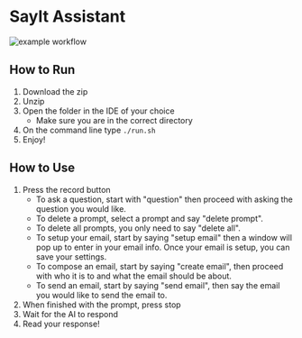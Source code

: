 # SayIt Assistant

![example workflow](https://github.com/ucsd-cse110-sp23/cse-110-project-team-2/actions/workflows/run-tests.yml/badge.svg)

## How to Run
1. Download the zip
2. Unzip
3. Open the folder in the IDE of your choice
    - Make sure you are in the correct directory
4. On the command line type `./run.sh`
5. Enjoy!

## How to Use
1. Press the record button
    - To ask a question, start with "question" then proceed with asking the question you would like.
    - To delete a prompt, select a prompt and say "delete prompt".
    - To delete all prompts, you only need to say "delete all".
    - To setup your email, start by saying "setup email" then a window will pop up to enter in your email info. Once your email is setup, you         can save your settings.
    - To compose an email, start by saying "create email", then proceed with who it is to and what the email should be about.
    - To send an email, start by saying "send email", then say the email you would like to send the email to.
2. When finished with the prompt, press stop
3. Wait for the AI to respond
4. Read your response!
